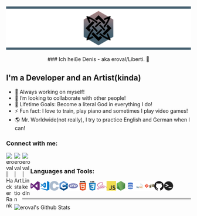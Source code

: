 
![Background](https://github.com/eroval/eroval/blob/master/img/background.png)
<center> ### Ich heiße Denis - aka eroval/Liberti. 👋 </center>


## I'm a Developer and an Artist(kinda)
- 🏢 Always working on myself!
- 👯 I’m looking to collaborate with other people!
- 🥅 Lifetime Goals: Become a literal God in everything I do!
- ⚡ Fun fact: I love to train, play piano and sometimes I play video games!
- 🌎 Mr. Worldwide(not really), I try to practice English and German when I can!

### Connect with me:

[<img align="left" alt="eroval | HackerRank" width="22px" src="https://cdn.jsdelivr.net/npm/simple-icons@v3/icons/hackerrank.svg" />](https://www.hackerrank.com/Liberti)
[<img align="left" alt="eroval | Artstation" width="22px" src="https://cdn.jsdelivr.net/npm/simple-icons@v3/icons/artstation.svg" />](https://www.artstation.com/liberti)
[<img align="left" alt="eroval | LinkedIn" width="22px" src="https://cdn.jsdelivr.net/npm/simple-icons@v3/icons/linkedin.svg" />](https://www.linkedin.com/in/denis-zangarov/)

<br />

### Languages and Tools:

[<img align="left" alt="Visual Studio" width="26px" src="https://raw.githubusercontent.com/devicons/devicon/0d6c64dbbf311879f7d563bfc3ccf559f9ed111c/icons/visualstudio/visualstudio-plain.svg" />]()
[<img align="left" alt="Visual Studio Code" width="26px" src="https://raw.githubusercontent.com/github/explore/80688e429a7d4ef2fca1e82350fe8e3517d3494d/topics/visual-studio-code/visual-studio-code.png" />]()
[<img align="left" alt="C" width="26px" src="https://raw.githubusercontent.com/devicons/devicon/0d6c64dbbf311879f7d563bfc3ccf559f9ed111c/icons/c/c-original.svg" />]()
[<img align="left" alt="C++" width="26px" src="https://raw.githubusercontent.com/devicons/devicon/0d6c64dbbf311879f7d563bfc3ccf559f9ed111c/icons/cplusplus/cplusplus-original.svg" />]()
[<img align="left" alt="PHP" width="26px" src="https://raw.githubusercontent.com/devicons/devicon/0d6c64dbbf311879f7d563bfc3ccf559f9ed111c/icons/php/php-plain.svg" />]()
[<img align="left" alt="HTML5" width="26px" src="https://raw.githubusercontent.com/github/explore/80688e429a7d4ef2fca1e82350fe8e3517d3494d/topics/html/html.png" />]()
[<img align="left" alt="CSS3" width="26px" src="https://raw.githubusercontent.com/github/explore/80688e429a7d4ef2fca1e82350fe8e3517d3494d/topics/css/css.png" />]()
[<img align="left" alt="Sass" width="26px" src="https://raw.githubusercontent.com/github/explore/80688e429a7d4ef2fca1e82350fe8e3517d3494d/topics/sass/sass.png" />]()
[<img align="left" alt="JavaScript" width="26px" src="https://raw.githubusercontent.com/github/explore/80688e429a7d4ef2fca1e82350fe8e3517d3494d/topics/javascript/javascript.png" />]()
[<img align="left" alt="Node.js" width="26px" src="https://raw.githubusercontent.com/github/explore/80688e429a7d4ef2fca1e82350fe8e3517d3494d/topics/nodejs/nodejs.png" />]()
[<img align="left" alt="SQL" width="26px" src="https://raw.githubusercontent.com/github/explore/80688e429a7d4ef2fca1e82350fe8e3517d3494d/topics/sql/sql.png" />]()
[<img align="left" alt="MySQL" width="26px" src="https://raw.githubusercontent.com/github/explore/80688e429a7d4ef2fca1e82350fe8e3517d3494d/topics/mysql/mysql.png" />]()
[<img align="left" alt="Git" width="26px" src="https://raw.githubusercontent.com/github/explore/80688e429a7d4ef2fca1e82350fe8e3517d3494d/topics/git/git.png" />]()
[<img align="left" alt="GitHub" width="26px" src="https://raw.githubusercontent.com/github/explore/78df643247d429f6cc873026c0622819ad797942/topics/github/github.png" />]()
[<img align="left" alt="HTML5" width="26px" src="https://raw.githubusercontent.com/github/explore/80688e429a7d4ef2fca1e82350fe8e3517d3494d/topics/terminal/terminal.png" />]()

<br />
<br />

---

<img align="left" alt="eroval's Github Stats" src="https://github-readme-stats.vercel.app/api?username=eroval&show_icons=true&hide_border=true" />
